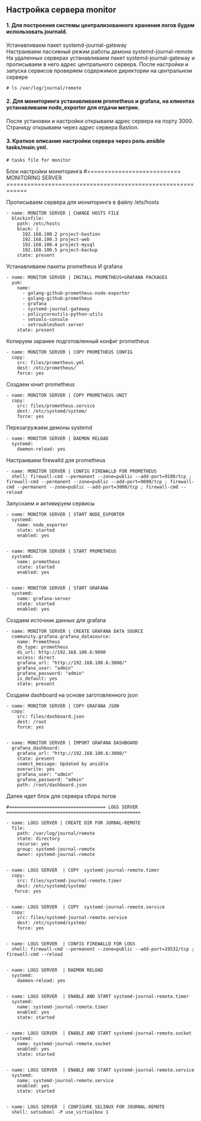 ## Настройка сервера monitor

#### 1. Для построения системы централизованного хранения логов будем использовать journald.

Устанавливаем пакет systemd-journal-gateway  
Настраиваем пассивный режим работы демона systemd-journal-remote  
На удаленных серверах устанавливаем пакет systemd-journal-gateway и прописываем в него адрес центрального сервера. 
После настройки и запуска сервисов проверяем содержимое директории на центральном сервере  

    # ls /var/log/journal/remote  
#### 2. Для мониторинга устанавливаем prometheus и grafana, на клиентах устанавливаем node_exporter для отдачи метрик.
После установки и настройки открываем адрес сервера на порту 3000. Страницу открываем через адрес сервера Bastion.

#### 3. Краткое описание настройки сервера через роль ansible tasks/main.yml.

    # tasks file for monitor
    
Блок настройки мониторинга
    #=========================== MONITORING SERVER ============================================================
    
Прописываем сервера для мониторинга в файлу /ets/hosts    

    - name: MONITOR SERVER | CHANGE HOSTS FILE
      blockinfile:
        path: /etc/hosts
        block: |
          192.168.100.2 project-bastion
          192.168.100.3 project-web
          192.168.100.4 project-mysql
          192.168.100.5 project-backup
        state: present
       
Устанавливаем пакеты prometheus И grafana

    - name: MONITOR SERVER | INSTALL PROMETHEUS+GRAFANA PACKAGES 
      yum:
        name:
          - golang-github-prometheus-node-exporter
          - golang-github-prometheus
          - grafana
          - systemd-journal-gateway
          - policycoreutils-python-utils
          - setools-console
          - setroubleshoot-server
        state: present
 
Копируем заранее подготовленный конфиг prometheus

    - name: MONITOR SERVER | COPY PROMETHEUS CONFIG
      copy:
        src: files/prometheus.yml
        dest: /etc/prometheus/
        force: yes
    
Создаем юнит prometheus

    - name: MONITOR SERVER | COPY PROMETHEUS UNIT
      copy:
        src: files/prometheus.service
        dest: /etc/systemd/system/
        force: yes 

Перезагружаем демоны systemd
    
    - name: MONITOR SERVER | DAEMON RELOAD
      systemd:
        daemon-reload: yes 
        
Настраиваем firewalld для prometheus        
    
    - name: MONITOR SERVER | CONFIG FIREWALLD FOR PROMETHEUS
      shell: firewall-cmd --permanent --zone=public --add-port=9100/tcp ; firewall-cmd --permanent --zone=public --add-port=9090/tcp ; firewall-cmd --permanent --zone=public --add-port=3000/tcp ; firewall-cmd --reload
  
Запускаем и активируем сервисы  
  
    - name: MONITOR SERVER | START NODE_EXPORTER
      systemd:
        name: node_exporter
        state: started
        enabled: yes
        
    
    - name: MONITOR SERVER | START PROMETHEUS
      systemd:
        name: prometheus
        state: started
        enabled: yes    


    - name: MONITOR SERVER | START GRAFANA
      systemd:
        name: grafana-server
        state: started
        enabled: yes 
        
 Создаем источник данных для grafana       
    
    - name: MONITOR SERVER | CREATE GRAFANA DATA SOURCE
      community.grafana.grafana_datasource:
        name: Prometheus
        ds_type: prometheus
        ds_url: http://192.168.100.6:9090
        access: direct
        grafana_url: "http://192.168.100.6:3000/"
        grafana_user: "admin"
        grafana_password: "admin"
        is_default: yes
        state: present
      
Создаем dashboard на основе заготовленного json    
    
    - name: MONITOR SERVER | COPY GRAFANA JSON
      copy:
        src: files/dashboard.json
        dest: /root
        force: yes 
        
    
    - name: MONITOR SERVER | IMPORT GRAFANA DASHBOARD
      grafana_dashboard:
        grafana_url: "http://192.168.100.6:3000/"
        state: present
        commit_message: Updated by ansible
        overwrite: yes
        grafana_user: "admin"
        grafana_password: "admin"
        path: /root/dashboard.json
        
Далее идет блок для сервера сбора логов

    #==================================== LOGS SERVER ==================================================    
    
    - name: LOGS SERVER | CREATE DIR FOR JORNAL-REMOTE
      file:
        path: /var/log/journal/remote
        state: directory
        recurse: yes
        group: systemd-journal-remote
        owner: systemd-journal-remote
        

    - name: LOGS SERVER  | COPY  systemd-journal-remote.timer
      copy:
        src: files/systemd-journal-remote.timer
        dest: /etc/systemd/system/
       force: yes    
       
       
    - name: LOGS SERVER  | COPY  systemd-journal-remote.service
      copy:
        src: files/systemd-journal-remote.service
        dest: /etc/systemd/system/
        force: yes   
        
    
    - name: LOGS SERVER  | CONFIG FIREWALLD FOR LOGS
      shell: firewall-cmd --permanent --zone=public --add-port=19532/tcp ; firewall-cmd --reload
      
    
    - name: LOGS SERVER  | DAEMON RELOAD
      systemd:
        daemon-reload: yes 
        
    
    - name: LOGS SERVER  | ENABLE AND START systemd-journal-remote.timer 
      systemd:
        name: systemd-journal-remote.timer
        enabled: yes
        state: started     
        
        
    - name: LOGS SERVER  | ENABLE AND START systemd-journal-remote.socket 
      systemd:
        name: systemd-journal-remote.socket
        enabled: yes
        state: started  


    - name: LOGS SERVER  | ENABLE AND START systemd-journal-remote.service 
      systemd:
        name: systemd-journal-remote.service
        enabled: yes
        state: started  
        

    - name: LOGS SERVER  | CONFIGURE SELINUX FOR JOURNAL-REMOTE
      shell: setsebool -P use_virtualbox 1       
   
